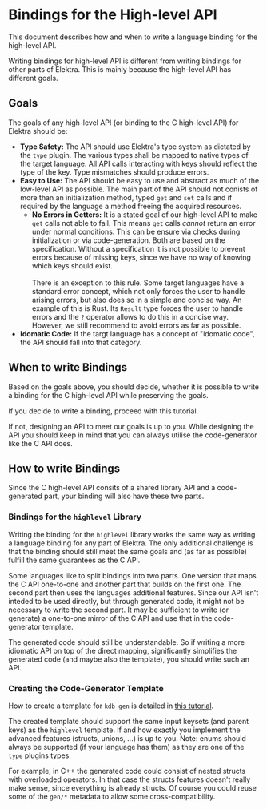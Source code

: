 # Bindings for the High-level API

This document describes how and when to write a language binding for the high-level API.

Writing bindings for high-level API is different from writing bindings for other parts of Elektra. This is mainly
because the high-level API has different goals.

## Goals

The goals of any high-level API (or binding to the C high-level API) for Elektra should be:

- **Type Safety:** The API should use Elektra's type system as dictated by the `type` plugin. The various types shall
  be mapped to native types of the target language. All API calls interacting with keys should reflect the type of the
  key. Type mismatches should produce errors.
- **Easy to Use:** The API should be easy to use and abstract as much of the low-level API as possible. The main part of
  the API should not conists of more than an initialization method, typed `get` and `set` calls and if required by the
  language a method freeing the acquired resources.
  - **No Errors in Getters:** It is a stated goal of our high-level API to make `get` calls not able to fail. This means
    `get` calls _cannot_ return an error under normal conditions. This can be ensure via checks during initialization or
    via code-generation. Both are based on the specification. Without a specification it is not possible to prevent
    errors because of missing keys, since we have no way of knowing which keys should exist. <br/><br/>
    There is an exception to this rule. Some target languages have a standard error concept, which not only forces the
    user to handle arising errors, but also does so in a simple and concise way. An example of this is Rust. Its `Result`
    type forces the user to handle errors and the `?` operator allows to do this in a concise way. <br/>
    However, we still recommend to avoid errors as far as possible.
- **Idomatic Code:** If the targt language has a concept of "idomatic code", the API should fall into that category.

## When to write Bindings

Based on the goals above, you should decide, whether it is possible to write a binding for the C high-level API while
preserving the goals.

If you decide to write a binding, proceed with this tutorial.

If not, designing an API to meet our goals is up to you. While designing the API you should keep in mind that you can
always utilise the code-generator like the C API does.

## How to write Bindings

Since the C high-level API consits of a shared library API and a code-generated part, your binding will also have these
two parts.

### Bindings for the `highlevel` Library

Writing the binding for the `highlevel` library works the same way as writing a language binding for any part of
Elektra. The only additional challenge is that the binding should still meet the same goals and (as far as possible)
fulfill the same guarantees as the C API.

Some languages like to split bindings into two parts. One version that maps the C API one-to-one and another part
that builds on the first one. The second part then uses the languages additional features. Since our API isn't inteded
to be used directly, but through generated code, it might not be necessary to write the second part. It may be
sufficient to write (or generate) a one-to-one mirror of the C API and use that in the code-generator template.

The generated code should still be understandable. So if writing a more idiomatic API on top of the
direct mapping, significantly simplifies the generated code (and maybe also the template), you should write such an API.

### Creating the Code-Generator Template

How to create a template for `kdb gen` is detailed in [this tutorial](code-generator.md).

The created template should support the same input keysets (and parent keys) as the `highlevel` template. If and how
exactly you implement the advanced features (structs, unions, ...) is up to you.
Note: enums should always be supported (if your language has them) as they are one of the `type`
plugins types.

For example, in C++ the generated code could consist of nested structs with overloaded operators. In that case
the structs features doesn't really make sense, since everything is already structs. Of course you could reuse some of
the `gen/*` metadata to allow some cross-compatibility.
